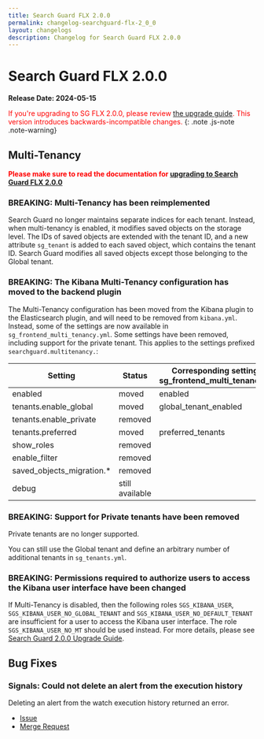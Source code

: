 ```yaml
---
title: Search Guard FLX 2.0.0
permalink: changelog-searchguard-flx-2_0_0
layout: changelogs
description: Changelog for Search Guard FLX 2.0.0
---
```

<!--- Copyright 2024 floragunn GmbH -->

# Search Guard FLX 2.0.0

**Release Date: 2024-05-15**

<span style="color:red">If you're upgrading to SG FLX 2.0.0, please review [the upgrade guide](sg-200-upgrade).
This version introduces backwards-incompatible changes.</span>
{: .note .js-note .note-warning}

## Multi-Tenancy
<span style="color:red">**Please make sure to read the documentation for [upgrading to Search Guard FLX 2.0.0](sg-200-upgrade)**</span>

### BREAKING: Multi-Tenancy has been reimplemented

Search Guard no longer maintains separate indices for each tenant. Instead, when multi-tenancy is enabled, it modifies saved objects
on the storage level. The IDs of saved objects are extended with the tenant ID, and a new attribute `sg_tenant` is added 
to each saved object, which contains the tenant ID. Search Guard modifies all saved objects except those belonging to the Global tenant.

### BREAKING: The Kibana Multi-Tenancy configuration has moved to the backend plugin

The Multi-Tenancy configuration has been moved from the Kibana plugin to the Elasticsearch plugin, and will need to be removed from `kibana.yml`.
Instead, some of the settings are now available in `sg_frontend_multi_tenancy.yml`.
Some settings have been removed, including support for the private tenant.
This applies to the settings prefixed `searchguard.multitenancy.`:


| Setting                   | Status          | Corresponding setting in sg_frontend_multi_tenancy.yml |
| ------------------------- |-----------------| ------------------------------------------------------ |
| enabled                   | moved           | enabled                                                |
| tenants.enable_global     | moved           | global_tenant_enabled                                  |
| tenants.enable_private    | removed         |                               |
| tenants.preferred         | moved           | preferred_tenants                                      |
| show_roles                | removed         |                                                        |
| enable_filter             | removed         |                                                        |
| saved_objects_migration.* | removed         |                                                        |
| debug                     | still available |


### BREAKING: Support for Private tenants have been removed

Private tenants are no longer supported. 

You can still use the Global tenant and define an arbitrary number of additional tenants in `sg_tenants.yml`.

### BREAKING: Permissions required to authorize users to access the Kibana user interface have been changed
If Multi-Tenancy is disabled, then the following roles `SGS_KIBANA_USER`, `SGS_KIBANA_USER_NO_GLOBAL_TENANT` and `SGS_KIBANA_USER_NO_DEFAULT_TENANT` are insufficient for a user to access the Kibana user interface. The role `SGS_KIBANA_USER_NO_MT` should be used instead. For more details, please see [Search Guard 2.0.0 Upgrade Guide](sg-200-upgrade).

## Bug Fixes

### Signals: Could not delete an alert from the execution history
Deleting an alert from the watch execution history returned an error.
* [Issue](https://git.floragunn.com/search-guard/search-guard-kibana-plugin/-/issues/494)
* [Merge Request](https://git.floragunn.com/search-guard/search-guard-kibana-plugin/-/merge_requests/957)
